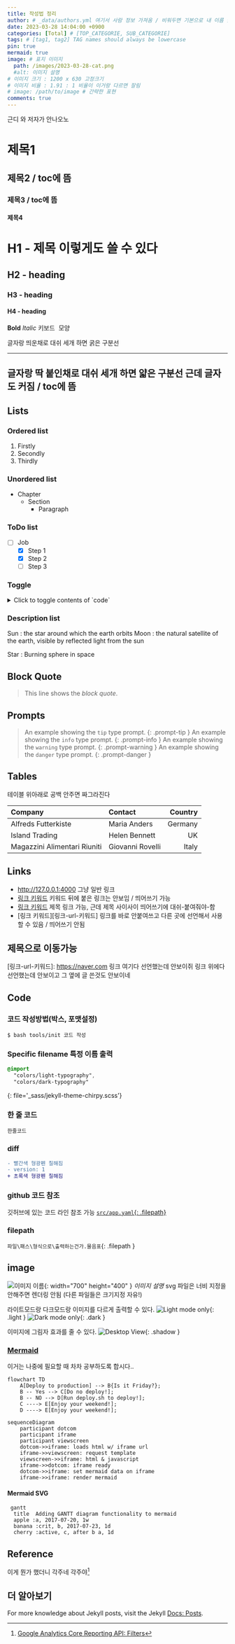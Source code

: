 ```yaml
---
title: 작성법 정리
author: # _data/authors.yml 여기서 사람 정보 가져옴 / 비워두면 기본으로 내 이름 들어감
date: 2023-03-28 14:04:00 +0900
categories: [Total] # [TOP_CATEGORIE, SUB_CATEGORIE]
tags: # [tag1, tag2] TAG names should always be lowercase
pin: true
mermaid: true
image: # 표지 이미지
  path: /images/2023-03-28-cat.png
  #alt: 이미지 설명
# 이미지 크기 : 1200 x 630 고정크기
# 이미지 비율 : 1.91 : 1 비율이 이거랑 다르면 잘림
# image: /path/to/image # 간략한 표현
comments: true
---
```


근디 와 저자가 안나오노

# 제목1
## 제목2 / toc에 뜸
### 제목3 / toc에 뜸
#### 제목4

<h1 data-toc-skip>H1 - 제목 이렇게도 쓸 수 있다</h1>
<h2 data-toc-skip>H2 - heading</h2>
<h3 data-toc-skip>H3 - heading</h3>
<h4>H4 - heading</h4>

**Bold**
_Italic_
<kbd>키보드 모양</kbd>

글자랑 띄운채로 대쉬 세개 하면 굵은 구분선

---

글자랑 딱 붙인채로 대쉬 세개 하면 얇은 구분선 근데 글자도 커짐 / toc에 뜸
---

## Lists

### Ordered list
1. Firstly
2. Secondly
3. Thirdly

### Unordered list
- Chapter
  + Section
    * Paragraph

### ToDo list
- [ ] Job
  + [x] Step 1
  + [x] Step 2
  + [ ] Step 3

### Toggle
<details>
<summary>Click to toggle contents of `code`</summary>

```
CODE!
```
</details>


### Description list
Sun
: the star around which the earth orbits
Moon
: the natural satellite of the earth, visible by reflected light from the sun

Star
: Burning sphere in space

## Block Quote
> This line shows the _block quote_.

## Prompts
> An example showing the `tip` type prompt.
{: .prompt-tip }
> An example showing the `info` type prompt.
{: .prompt-info }
> An example showing the `warning` type prompt.
{: .prompt-warning }
> An example showing the `danger` type prompt.
{: .prompt-danger }

## Tables
테이블 위아래로 공백 안주면 짜그라진다

| Company                      | Contact          | Country |
|:-----------------------------|:-----------------|--------:|
| Alfreds Futterkiste          | Maria Anders     | Germany |
| Island Trading               | Helen Bennett    | UK      |
| Magazzini Alimentari Riuniti | Giovanni Rovelli | Italy   |

## Links
- <http://127.0.0.1:4000> 그냥 일반 링크
- [링크 키워드](hptts://google.com) 키워드 뒤에 붙은 링크는 안보임 / 띄어쓰기 가능
- [링크 키워드](#제목으로-이동가능) 제목 링크 가능, 근데 제목 사이사이 띄어쓰기에 대쉬-붙여줘야-함
- [링크 키워드][링크-url-키워드] 링크를 바로 안붙여쓰고 다른 곳에 선언해서 사용할 수 있음 / 띄어쓰기 안됨

## 제목으로 이동가능
[링크-url-키워드]: https://naver.com 링크 여기다 선언했는데 안보이쥐
링크 위에다 선언했는데 안보이고 그 옆에 글 쓴것도 안보이네


## Code

### 코드 작성방법(박스, 포맷설정)
```console
$ bash tools/init 코드 작성
```

### Specific filename  특정 이름 출력
```sass
@import
  "colors/light-typography",
  "colors/dark-typography"
```
{: file='_sass/jekyll-theme-chirpy.scss'}

### 한 줄 코드
`한줄코드`

### diff
```diff
- 빨간색 형광펜 칠해짐
- version: 1
+ 초록색 형광펜 칠해짐
```

### github 코드 참조
깃허브에 있는 코드 라인 참조 가능
[`src/app.yaml`{: .filepath}](https://github.com/googleanalytics/google-analytics-super-proxy/blob/master/src/app.yaml#L1-L2)

### filepath
`파일\패스\형식으로\출력하는건가.물음표`{: .filepath }


## image

![이미지 이름](/images/2023-03-28-cat.png){: width="700" height="400" }
_이미지 설명_
svg 파일은 너비 지정을 안해주면 렌더링 안됨
(다른 파일들은 크기지정 자유!)

라이트모드랑 다크모드랑 이미지를 다르게 출력할 수 있다.
![Light mode only](/path/to/light-mode.png){: .light }
![Dark mode only](/path/to/dark-mode.png){: .dark }


이미지에 그림자 효과를 줄 수 있다.
![Desktop View](/assets/img/sample/mockup.png){: .shadow }


### [Mermaid](https://mermaid.js.org/)
이거는 나중에 필요할 때 차차 공부하도록 합시다..

```mermaid
flowchart TD
    A[Deploy to production] --> B{Is it Friday?};
    B -- Yes --> C[Do no deploy!];
    B -- NO --> D[Run deploy.sh to deploy!];
    C ----> E[Enjoy your weekend!];
    D ----> E[Enjoy your weekend!];
```

```mermaid
sequenceDiagram
    participant dotcom
    participant iframe
    participant viewscreen
    dotcom->>iframe: loads html w/ iframe url
    iframe->>viewscreen: request template
    viewscreen->>iframe: html & javascript
    iframe->>dotcom: iframe ready
    dotcom->>iframe: set mermaid data on iframe
    iframe->>iframe: render mermaid
```
#### Mermaid SVG
```mermaid
 gantt
  title  Adding GANTT diagram functionality to mermaid
  apple :a, 2017-07-20, 1w
  banana :crit, b, 2017-07-23, 1d
  cherry :active, c, after b a, 1d
```

## Reference
이게 뭔가 했더니 각주네 각주야[^ga-filters]

[^ga-filters]: [Google Analytics Core Reporting API: Filters](https://developers.google.com/analytics/devguides/reporting/core/v3/reference#filters)

## 더 알아보기
For more knowledge about Jekyll posts, visit the Jekyll [Docs: Posts](https://jekyllrb.com/docs/posts/).